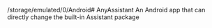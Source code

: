 /storage/emulated/0/Android# AnyAssistant
An Android app that can directly change the built-in Assistant package

